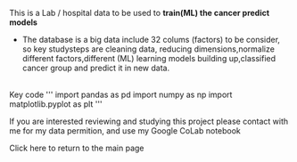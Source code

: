 This is a Lab / hospital data to be used to **train(ML) the cancer predict models**
* <p>The database is a big data include 32 colums (factors) to be consider, so key studysteps are cleaning data, reducing dimensions,normalize different factors,different (ML) learning models building up,classified cancer group and predict it in new data.
<br>
Key code
'''
import pandas as pd
import numpy as np
import matplotlib.pyplot as plt
'''

If you are interested reviewing and studying this project please contact with me for my data permition, and use my Google CoLab notebook

Click here to return to the main page
